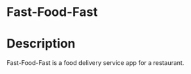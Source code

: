 # Fast-Food-Fast
<h1> Description </h1>
Fast-Food-Fast is a food delivery service app for a restaurant.
